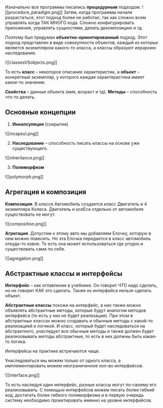 Изначально все программы писались **процедурным** подходом.
![[procedure_paradigm.png]]
Затем, когда программы начали разрастаться, этот подход более не работал, так как сложно всем управлять когда ТАК МНОГО кода. Сложно конфигурировать приложения, управлять сущностями, делать декомпозицию и тд.

Поэтому был придуман **объектно-ориентированный** подход. Этот подход представлен в виде совокупности объектов, каждый из которых является экземпляром какого-то класса, а классы образуют иерархию наследования.

![[classesVSobjects.png]]

То есть **класс** – некоторое описание характеристик, а **объект** – конкретный экземпляр, у которого каждая характеристика имеет какое-то значение.

**Свойства** – данные объекта (имя, возраст и тд). **Методы** – способность что-то делать.

## Основные концепции
1) **Инкапсуляция** (сокрытие) 

![[incapsul.png]]

2) **Наследование** – способность писать классы на основе уже существующего.

![[inheritance.png]]

3) **Полиморфизм**

![[polymorph.png]]


## Агрегация и композиция
**Композиция**. В классе Автомобиль создается класс Двигатель и 4 экземпляра Колеса. 
Двигатель и колЕса отдельно от автомобиля существовать не могут. 

![[composition.png]]

**Агрегация**. Допустим к этому авто мы добавляем Елочку, которую в нем можно повесить. Но эта Елочка передается в класс автомобиль откуда-то извне. То есть она может использоваться где угодно и существовать сама по себе. 

![[agregation.png]]

## Абстрактные классы и интерфейсы
**Интерфейс** – как оглавление в учебнике. Он говорит ЧТО надо сделать, но не говорит КАК это сделать. Также из интерфейса нельзя сделать объект. 

**Абстрактные классы** похожи на интерфейс, в них также можно объявлять абстрактные методы, которые будут аналогом методов интерфейса (то есть у них не будет реализации).  При этом в абстрактных классах можно создавать и обычные методы с какой-то реализацией и логикой. 
И класс, который будет наследоваться на абстрактного, унаследует все обычные методы и также должен будет реализовывать методы абстрактные, то есть в них должны быть какая-то логика.

Интерфейсы на практике встречаются чаще. 

Унаследоваться мы можем только от одного класса, а имплементировать можем неограниченное кол-во интерфейсов. 

![[interface.png]]

То есть наследуя один интерфейс, разные классы могут по-своему его реализовывать.
С помощью интерфейсов можем писать более гибкий код, достигать более гибкого полиморфизма и в первую очередь систему необходимо проектировать именно на уровне интерфейсов. 